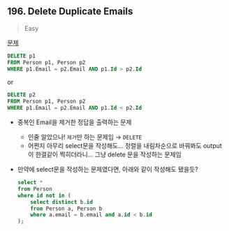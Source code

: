## 196. Delete Duplicate Emails

> Easy

[문제](https://leetcode.com/problems/delete-duplicate-emails/)



```sql
DELETE p1 
FROM Person p1, Person p2
WHERE p1.Email = p2.Email AND p1.Id > p2.Id
```

or

```sql
DELETE p2
FROM Person p1, Person p2
WHERE p1.Email = p2.Email AND p1.Id < p2.Id
```

- 중복인 Email을 제거한 정답을 출력하는 문제

  - 인줄 알았으나! `제거`만 하는 문제임 → `DELETE`
  - 어쩐지 아무리 select문을 작성해도... 정렬을 내림차순으로 바꿔봐도 output이 한결같이 찍히더라니... 그냥 delete 문을 작성하는 문제임

- 만약에 select문을 작성하는 문제였다면, 아래와 같이 작성해도 됐을듯?

  ```sql
  select *
  from Person
  where id not in (
      select distinct b.id
      from Person a, Person b
      where a.email = b.email and a.id < b.id
  );
  ```


